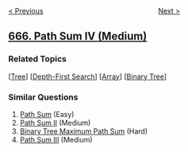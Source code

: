 <!--|This file generated by command(leetcode description); DO NOT EDIT.    |-->
<!--+----------------------------------------------------------------------+-->
<!--|@author    openset <openset.wang@gmail.com>                           |-->
<!--|@link      https://github.com/openset                                 |-->
<!--|@home      https://github.com/openset/leetcode                        |-->
<!--+----------------------------------------------------------------------+-->

[< Previous](../non-decreasing-array "Non-decreasing Array")
　　　　　　　　　　　　　　　　
[Next >](../beautiful-arrangement-ii "Beautiful Arrangement II")

## [666. Path Sum IV (Medium)](https://leetcode.com/problems/path-sum-iv "路径总和 IV")



### Related Topics
  [[Tree](../../tag/tree/README.md)]
  [[Depth-First Search](../../tag/depth-first-search/README.md)]
  [[Array](../../tag/array/README.md)]
  [[Binary Tree](../../tag/binary-tree/README.md)]

### Similar Questions
  1. [Path Sum](../path-sum) (Easy)
  1. [Path Sum II](../path-sum-ii) (Medium)
  1. [Binary Tree Maximum Path Sum](../binary-tree-maximum-path-sum) (Hard)
  1. [Path Sum III](../path-sum-iii) (Medium)
